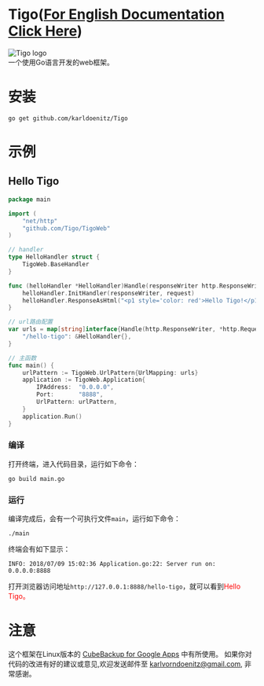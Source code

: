 # Tigo([For English Documentation Click Here](https://github.com/karldoenitz/Tigo/blob/master/README_EN.md))
![Tigo logo](https://github.com/karldoenitz/karlooper/blob/master/documentations/images/logo.jpg "this is Tigo logo")  
一个使用Go语言开发的web框架。

# 安装
```
go get github.com/karldoenitz/Tigo
```

# 示例
## Hello Tigo
```go
package main

import (
    "net/http"
    "github.com/Tigo/TigoWeb"
)

// handler
type HelloHandler struct {
    TigoWeb.BaseHandler
}

func (helloHandler *HelloHandler)Handle(responseWriter http.ResponseWriter, request *http.Request) {
    helloHandler.InitHandler(responseWriter, request)
    helloHandler.ResponseAsHtml("<p1 style='color: red'>Hello Tigo!</p1>")
}

// url路由配置
var urls = map[string]interface{Handle(http.ResponseWriter, *http.Request)}{
    "/hello-tigo": &HelloHandler{},
}

// 主函数
func main() {
    urlPattern := TigoWeb.UrlPattern{UrlMapping: urls}
    application := TigoWeb.Application{
        IPAddress:  "0.0.0.0",
        Port:       "8888",
        UrlPattern: urlPattern,
    }
    application.Run()
}
```
### 编译
打开终端，进入代码目录，运行如下命令：
```
go build main.go
```
### 运行
编译完成后，会有一个可执行文件```main```，运行如下命令：
```
./main
```
终端会有如下显示：
```
INFO: 2018/07/09 15:02:36 Application.go:22: Server run on: 0.0.0.0:8888
```
打开浏览器访问地址```http://127.0.0.1:8888/hello-tigo```，就可以看到<span style='color: red'>Hello Tigo<span>。

# 注意
这个框架在Linux版本的 [CubeBackup for Google Apps](http://www.cubebackup.com) 中有所使用。
如果你对代码的改进有好的建议或意见,欢迎发送邮件至 karlvorndoenitz@gmail.com, 非常感谢。